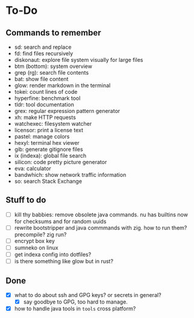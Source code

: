# To-Do

## Commands to remember

- sd: search and replace
- fd: find files recursively
- diskonaut: explore file system visually for large files
- btm (bottom): system overview
- grep (rg): search file contents
- bat: show file content
- glow: render markdown in the terminal
- tokei: count lines of code
- hyperfine: benchmark tool
- tldr: tool documentation
- grex: regular expression pattern generator
- xh: make HTTP requests
- watchexec: filesystem watcher
- licensor: print a license text
- pastel: manage colors
- hexyl: terminal hex viewer
- gib: generate gitignore files
- ix (indexa): global file search
- silicon: code pretty picture generator
- eva: calculator
- bandwhich: show network traffic information
- so: search Stack Exchange 

## Stuff to do

- [ ] kill thy babbies: remove obsolete java commands. nu has builtins now for checksums and for random uuids
- [ ] rewrite bootstripper and java commmands with zig. how to run them? precompile? zig run?
- [ ] encrypt box key
- [ ] sumneko on linux
- [ ] get indexa config into dotfiles?
- [ ] is there something like glow but in rust?

## Done

- [x] what to do about ssh and GPG keys? or secrets in general?
  - [x] say goodbye to GPG, too hard to manage.
- [x] how to handle java tools in `tools` cross platform?
